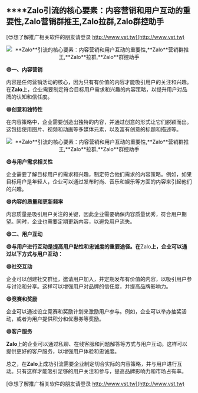 ## ****Zalo**引流的核心要素：内容营销和用户互动的重要性,**Zalo**营销群推王,**Zalo**拉群,**Zalo**群控助手**

[😍想了解推广相关软件的朋友请登录 http://www.vst.tw](http://www.vst.tw)

 <center><img src="https://vst.tw/MP4/tuiguang/png/8.png" alt="**Zalo**引流的核心要素：内容营销和用户互动的重要性,**Zalo**营销群推王,**Zalo**拉群,**Zalo**群控助手"></center>

**😄一、内容营销**

内容是任何营销活动的核心，因为只有有价值的内容才能吸引用户的关注和兴趣。在**Zalo**上，企业需要制定符合目标用户需求和兴趣的内容策略，以提升用户对品牌的认知和信任度。

**😄创意和独特性**

在内容策略中，企业需要创造出独特的内容，并通过创意的形式让它们脱颖而出。这包括使用图片、视频和动画等多媒体元素，以及富有创意的标题和描述等。

 <center><img src="https://vst.tw/MP4/tuiguang/png/4.png" alt="**Zalo**引流的核心要素：内容营销和用户互动的重要性,**Zalo**营销群推王,**Zalo**拉群,**Zalo**群控助手"></center>

**😄与用户需求相关性**

企业需要了解目标用户的需求和兴趣，制定符合他们需求的内容策略。例如，如果目标用户是年轻人，企业可以通过发布时尚、音乐和娱乐等方面的内容来引起他们的兴趣。

**😄内容的质量和更新频率**

内容质量是吸引用户关注的关键，因此企业需要确保内容质量优秀，符合用户期望。同时，企业也需要定期更新内容，以避免用户流失。

**😄二、用户互动**

**😄与用户进行互动是提高用户黏性和忠诚度的重要途径。在**Zalo**上，企业可以通过以下方式与用户互动：**

**😄社交互动**

企业可以创建社交群组，邀请用户加入，并定期发布有价值的内容，以吸引用户参与讨论和分享。这样可以增强用户对品牌的信任度，并提高品牌影响力。

**😄竞赛和奖励**

企业可以通过设立竞赛和奖励计划来激励用户参与。例如，企业可以举办抽奖活动，或者为用户提供积分和优惠券等奖励。

**😄客户服务**

**Zalo**上的企业可以通过私聊、在线客服和问题解答等方式与用户互动。这样可以提供更好的客户服务，以增强用户体验和忠诚度。

总之，在**Zalo**上成功引流需要企业制定切合实际的内容策略，并与用户进行互动。只有这样才能吸引足够的用户关注和参与，提高品牌影响力和市场占有率。

[😍想了解推广相关软件的朋友请登录 http://www.vst.tw](http://www.vst.tw)



